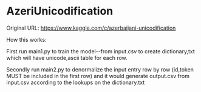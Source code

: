 # AzeriUnicodification
Original URL: https://www.kaggle.com/c/azerbaijani-unicodification

How this works:

First run main1.py to train the model--from input.csv to create dictionary,txt which will have unicode,ascii table for each row. 

Secondly run main2.py to denormalize the input entry row by row (id,token MUST be included in the first row) and it would generate output.csv from input.csv according to the lookups on the dictionary.txt
